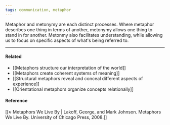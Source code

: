 ```yaml
---
tags: communication, metaphor
---
```


Metaphor and metonymy are each distinct processes. Where metaphor describes one thing in terms of another, metonymy allows one thing to stand in for another. Metonmy also facilitates understanding, while allowing us to focus on specific aspects of what's being referred to.

---

#### Related

- [[Metaphors structure our interpretation of the world]]
- [[Metaphors create coherent systems of meaning]]
- [[Structural metaphors reveal and conceal different aspects of experience]]
- [[Orientational metaphors organize concepts relationally]]

#### Reference

[[≈ Metaphors We Live By | Lakoff, George, and Mark Johnson. Metaphors We Live By. University of Chicago Press, 2008.]]
